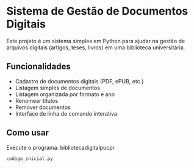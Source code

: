 # Sistema de Gestão de Documentos Digitais

Este projeto é um sistema simples em Python para ajudar na gestão de arquivos digitais (artigos, teses, livros) em uma biblioteca universitária.

## Funcionalidades

- Cadastro de documentos digitais (PDF, ePUB, etc.)
- Listagem simples de documentos
- Listagem organizada por formato e ano
- Renomear títulos
- Remover documentos
- Interface de linha de comando interativa

## Como usar

Execute o programa: bibliotecadigitalpucpr

```bash
codigo_inicial.py
